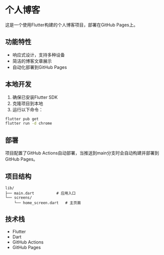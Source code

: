 # 个人博客

这是一个使用Flutter构建的个人博客项目，部署在GitHub Pages上。

## 功能特性

- 响应式设计，支持多种设备
- 简洁的博客文章展示
- 自动化部署到GitHub Pages

## 本地开发

1. 确保已安装Flutter SDK
2. 克隆项目到本地
3. 运行以下命令：

```bash
flutter pub get
flutter run -d chrome
```

## 部署

项目配置了GitHub Actions自动部署，当推送到main分支时会自动构建并部署到GitHub Pages。

## 项目结构

```
lib/
├── main.dart          # 应用入口
└── screens/
    └── home_screen.dart   # 主页面
```

## 技术栈

- Flutter
- Dart
- GitHub Actions
- GitHub Pages